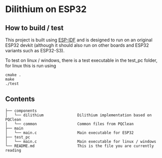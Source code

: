 # Dilithium on ESP32


## How to build / test
This project is built using [ESP-IDF](https://docs.espressif.com/projects/esp-idf/en/latest/esp32/get-started/index.html) and is designed to run on an original ESP32 devkit (although it should also run on other boards and ESP32 variants such as ESP32-S3).

To test on linux / windows, there is a test executable in the test_pc folder, for linux this is run using
```
cmake .
make
./test
```

## Contents

```
├── components
│   └── dilithium               Dilithium implementation based on PQClean
│   └── common                  Common files from PQClean
├── main
│   └── main.c                  Main executable for ESP32
├── test_pc
│   └── main.c                  Main executable for linux / windows
└── README.md                   This is the file you are currently reading
```
